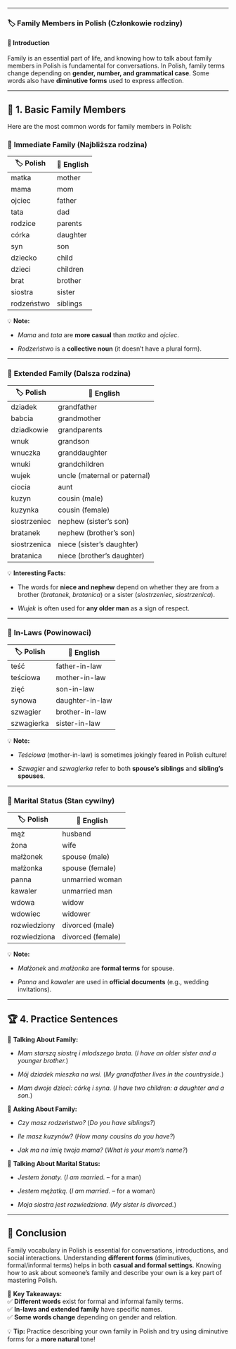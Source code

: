 
---
### 🏷 **Family Members in Polish (Członkowie rodziny)**

#### 📌 **Introduction**

Family is an essential part of life, and knowing how to talk about family members in Polish is fundamental for conversations. In Polish, family terms change depending on **gender, number, and grammatical case**. Some words also have **diminutive forms** used to express affection.

---

## 📖 **1. Basic Family Members**

Here are the most common words for family members in Polish:

### 🔹 **Immediate Family (Najbliższa rodzina)**

|🏷 **Polish**|📝 **English**|
|---|---|
|matka|mother|
|mama|mom|
|ojciec|father|
|tata|dad|
|rodzice|parents|
|córka|daughter|
|syn|son|
|dziecko|child|
|dzieci|children|
|brat|brother|
|siostra|sister|
|rodzeństwo|siblings|

💡 **Note:**

- _Mama_ and _tata_ are **more casual** than _matka_ and _ojciec_.
    
- _Rodzeństwo_ is a **collective noun** (it doesn’t have a plural form).
    

---

### 🔹 **Extended Family (Dalsza rodzina)**

|🏷 **Polish**|📝 **English**|
|---|---|
|dziadek|grandfather|
|babcia|grandmother|
|dziadkowie|grandparents|
|wnuk|grandson|
|wnuczka|granddaughter|
|wnuki|grandchildren|
|wujek|uncle (maternal or paternal)|
|ciocia|aunt|
|kuzyn|cousin (male)|
|kuzynka|cousin (female)|
|siostrzeniec|nephew (sister’s son)|
|bratanek|nephew (brother’s son)|
|siostrzenica|niece (sister’s daughter)|
|bratanica|niece (brother’s daughter)|

💡 **Interesting Facts:**

- The words for **niece and nephew** depend on whether they are from a brother (_bratanek, bratanica_) or a sister (_siostrzeniec, siostrzenica_).
    
- _Wujek_ is often used for **any older man** as a sign of respect.
    

---

### 🔹 **In-Laws (Powinowaci)**

|🏷 **Polish**|📝 **English**|
|---|---|
|teść|father-in-law|
|teściowa|mother-in-law|
|zięć|son-in-law|
|synowa|daughter-in-law|
|szwagier|brother-in-law|
|szwagierka|sister-in-law|

💡 **Note:**

- _Teściowa_ (mother-in-law) is sometimes jokingly feared in Polish culture!
    
- _Szwagier_ and _szwagierka_ refer to both **spouse’s siblings** and **sibling’s spouses**.
    

---

### 🔹 **Marital Status (Stan cywilny)**

|🏷 **Polish**|📝 **English**|
|---|---|
|mąż|husband|
|żona|wife|
|małżonek|spouse (male)|
|małżonka|spouse (female)|
|panna|unmarried woman|
|kawaler|unmarried man|
|wdowa|widow|
|wdowiec|widower|
|rozwiedziony|divorced (male)|
|rozwiedziona|divorced (female)|

💡 **Note:**

- _Małżonek_ and _małżonka_ are **formal terms** for spouse.
    
- _Panna_ and _kawaler_ are used in **official documents** (e.g., wedding invitations).
    

---

## 🏆 **4. Practice Sentences**

🔹 **Talking About Family:**

- _Mam starszą siostrę i młodszego brata._ (_I have an older sister and a younger brother._)
    
- _Mój dziadek mieszka na wsi._ (_My grandfather lives in the countryside._)
    
- _Mam dwoje dzieci: córkę i syna._ (_I have two children: a daughter and a son._)
    

🔹 **Asking About Family:**

- _Czy masz rodzeństwo?_ (_Do you have siblings?_)
    
- _Ile masz kuzynów?_ (_How many cousins do you have?_)
    
- _Jak ma na imię twoja mama?_ (_What is your mom’s name?_)
    

🔹 **Talking About Marital Status:**

- _Jestem żonaty._ (_I am married._ – for a man)
    
- _Jestem mężatką._ (_I am married._ – for a woman)
    
- _Moja siostra jest rozwiedziona._ (_My sister is divorced._)
    

---

## 🏁 **Conclusion**

Family vocabulary in Polish is essential for conversations, introductions, and social interactions. Understanding **different forms** (diminutives, formal/informal terms) helps in both **casual and formal settings**. Knowing how to ask about someone’s family and describe your own is a key part of mastering Polish.

🎯 **Key Takeaways:**  
✅ **Different words** exist for formal and informal family terms.  
✅ **In-laws and extended family** have specific names.  
✅ **Some words change** depending on gender and relation.

💡 **Tip:** Practice describing your own family in Polish and try using diminutive forms for a **more natural** tone!
